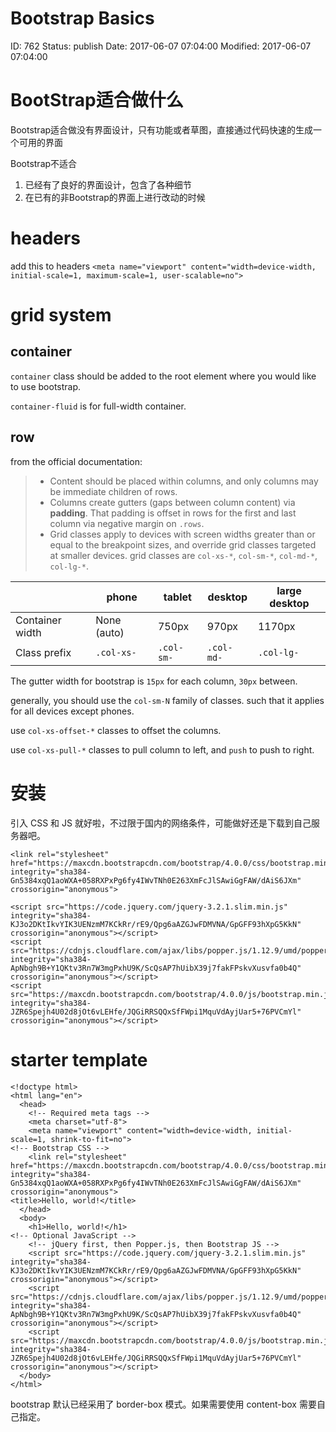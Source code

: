 # Bootstrap Basics


ID: 762
Status: publish
Date: 2017-06-07 07:04:00
Modified: 2017-06-07 07:04:00


BootStrap适合做什么
======

Bootstrap适合做没有界面设计，只有功能或者草图，直接通过代码快速的生成一个可用的界面

Bootstrap不适合

1. 已经有了良好的界面设计，包含了各种细节
2. 在已有的非Bootstrap的界面上进行改动的时候


# headers
add this to headers `<meta name="viewport" content="width=device-width, initial-scale=1, maximum-scale=1, user-scalable=no">`

# grid system

## container
`container` class should be added to the root element where you would like to use bootstrap.

`container-fluid` is for full-width container.

## row

from the official documentation:

> * Content should be placed within columns, and only columns may be immediate children of rows.
> * Columns create gutters (gaps between column content) via **padding**. That padding is offset in rows for the first and last column via negative margin on `.rows`.
> * Grid classes apply to devices with screen widths greater than or equal to the breakpoint sizes, and override grid classes targeted at smaller devices. grid classes are `col-xs-*`, `col-sm-*`, `col-md-*`, `col-lg-*`.

|             | phone | tablet | desktop | large desktop|
|-------------|-------|--------|---------|--------------|
|Container width | None (auto) |750px |970px |1170px|
|Class prefix	|`.col-xs-`	|`.col-sm-`	|`.col-md-`	|`.col-lg-`|

The gutter width for bootstrap is `15px` for each column, `30px` between.

generally, you should use the `col-sm-N` family of classes. such that it applies for all devices except phones.

use `col-xs-offset-*` classes to offset the columns.

use `col-xs-pull-*` classes to pull column to left, and `push` to push to right.

# 安装

引入 CSS 和 JS 就好啦，不过限于国内的网络条件，可能做好还是下载到自己服务器吧。

```
<link rel="stylesheet" href="https://maxcdn.bootstrapcdn.com/bootstrap/4.0.0/css/bootstrap.min.css" integrity="sha384-Gn5384xqQ1aoWXA+058RXPxPg6fy4IWvTNh0E263XmFcJlSAwiGgFAW/dAiS6JXm" crossorigin="anonymous">

<script src="https://code.jquery.com/jquery-3.2.1.slim.min.js" integrity="sha384-KJ3o2DKtIkvYIK3UENzmM7KCkRr/rE9/Qpg6aAZGJwFDMVNA/GpGFF93hXpG5KkN" crossorigin="anonymous"></script>
<script src="https://cdnjs.cloudflare.com/ajax/libs/popper.js/1.12.9/umd/popper.min.js" integrity="sha384-ApNbgh9B+Y1QKtv3Rn7W3mgPxhU9K/ScQsAP7hUibX39j7fakFPskvXusvfa0b4Q" crossorigin="anonymous"></script>
<script src="https://maxcdn.bootstrapcdn.com/bootstrap/4.0.0/js/bootstrap.min.js" integrity="sha384-JZR6Spejh4U02d8jOt6vLEHfe/JQGiRRSQQxSfFWpi1MquVdAyjUar5+76PVCmYl" crossorigin="anonymous"></script>
```


# starter template

```
<!doctype html>
<html lang="en">
  <head>
    <!-- Required meta tags -->
    <meta charset="utf-8">
    <meta name="viewport" content="width=device-width, initial-scale=1, shrink-to-fit=no">
<!-- Bootstrap CSS -->
    <link rel="stylesheet" href="https://maxcdn.bootstrapcdn.com/bootstrap/4.0.0/css/bootstrap.min.css" integrity="sha384-Gn5384xqQ1aoWXA+058RXPxPg6fy4IWvTNh0E263XmFcJlSAwiGgFAW/dAiS6JXm" crossorigin="anonymous">
<title>Hello, world!</title>
  </head>
  <body>
    <h1>Hello, world!</h1>
<!-- Optional JavaScript -->
    <!-- jQuery first, then Popper.js, then Bootstrap JS -->
    <script src="https://code.jquery.com/jquery-3.2.1.slim.min.js" integrity="sha384-KJ3o2DKtIkvYIK3UENzmM7KCkRr/rE9/Qpg6aAZGJwFDMVNA/GpGFF93hXpG5KkN" crossorigin="anonymous"></script>
    <script src="https://cdnjs.cloudflare.com/ajax/libs/popper.js/1.12.9/umd/popper.min.js" integrity="sha384-ApNbgh9B+Y1QKtv3Rn7W3mgPxhU9K/ScQsAP7hUibX39j7fakFPskvXusvfa0b4Q" crossorigin="anonymous"></script>
    <script src="https://maxcdn.bootstrapcdn.com/bootstrap/4.0.0/js/bootstrap.min.js" integrity="sha384-JZR6Spejh4U02d8jOt6vLEHfe/JQGiRRSQQxSfFWpi1MquVdAyjUar5+76PVCmYl" crossorigin="anonymous"></script>
  </body>
</html>

```
bootstrap 默认已经采用了 border-box 模式。如果需要使用 content-box 需要自己指定。